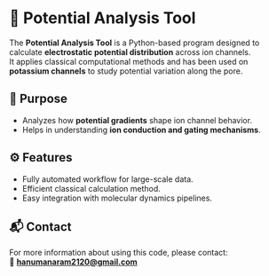 # 🧪 Potential Analysis Tool

The **Potential Analysis Tool** is a Python-based program designed to calculate **electrostatic potential distribution** across ion channels.  
It applies classical computational methods and has been used on **potassium channels** to study potential variation along the pore.  

## 🔬 Purpose
- Analyzes how **potential gradients** shape ion channel behavior.  
- Helps in understanding **ion conduction and gating mechanisms**.  

## ⚙️ Features
- Fully automated workflow for large-scale data.  
- Efficient classical calculation method.  
- Easy integration with molecular dynamics pipelines.  

## 📬 Contact
For more information about using this code, please contact:  
📧 **hanumanaram2120@gmail.com**

